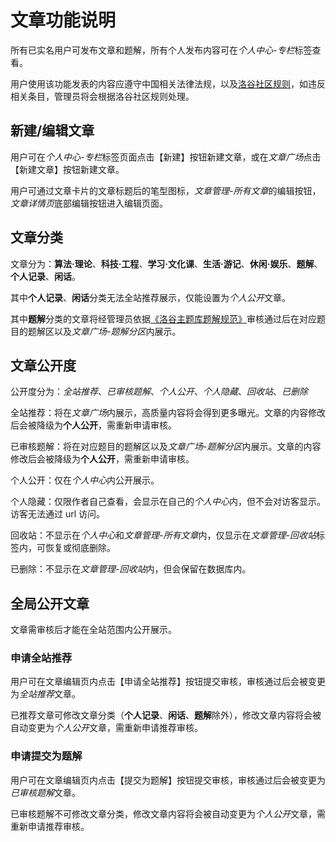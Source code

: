 # 文章功能说明

所有已实名用户可发布文章和题解，所有个人发布内容可在*个人中心-专栏*标签查看。

用户使用该功能发表的内容应遵守中国相关法律法规，以及[洛谷社区规则](../../rules/community/index.md)，如违反相关条目，管理员将会根据洛谷社区规则处理。

## 新建/编辑文章

用户可在*个人中心-专栏*标签页面点击【新建】按钮新建文章，或在*文章广场*点击【新建文章】按钮新建文章。

用户可通过文章卡片的文章标题后的笔型图标，*文章管理-所有文章*的编辑按钮，*文章详情页*底部编辑按钮进入编辑页面。

## 文章分类

文章分为：**算法·理论**、**科技·工程**、**学习·文化课**、**生活·游记**、**休闲·娱乐**、**题解**、**个人记录**、**闲话**。  

其中**个人记录**、**闲话**分类无法全站推荐展示，仅能设置为*个人公开*文章。

其中**题解**分类的文章将经管理员依据[《洛谷主题库题解规范》](../../rules/academic/solution-standard.mdx)审核通过后在对应题目的题解区以及*文章广场-题解分区*内展示。

## 文章公开度

公开度分为：*全站推荐*、*已审核题解*、*个人公开*、*个人隐藏*、*回收站*、*已删除*

全站推荐：将在*文章广场*内展示，高质量内容将会得到更多曝光。文章的内容修改后会被降级为**个人公开**，需重新申请审核。

已审核题解：将在对应题目的题解区以及*文章广场-题解分区*内展示。文章的内容修改后会被降级为**个人公开**，需重新申请审核。

个人公开：仅在*个人中心*内公开展示。

个人隐藏：仅限作者自己查看，会显示在自己的*个人中心*内，但不会对访客显示。 访客无法通过 url 访问。

回收站：不显示在*个人中心*和*文章管理-所有文章*内，仅显示在*文章管理-回收站*标签内，可恢复或彻底删除。

已删除：不显示在*文章管理-回收站*内，但会保留在数据库内。

## 全局公开文章

文章需审核后才能在全站范围内公开展示。

### 申请全站推荐

用户可在文章编辑页内点击【申请全站推荐】按钮提交审核，审核通过后会被变更为*全站推荐*文章。

已推荐文章可修改文章分类（**个人记录**、**闲话**、**题解**除外），修改文章内容将会被自动变更为*个人公开*文章，需重新申请推荐审核。

### 申请提交为题解

用户可在文章编辑页内点击【提交为题解】按钮提交审核，审核通过后会被变更为*已审核题解*文章。

已审核题解不可修改文章分类，修改文章内容将会被自动变更为*个人公开*文章，需重新申请推荐审核。
